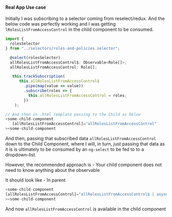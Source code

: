 #### Real App Use case

Initially I was subscribing to a selector coming from reselect/redux. And the below code was perfectly working and I was getting
`lRolesListFromAccessControl` in the child component to be consumed.

```ts
import {
  rolesSelector
} from "../selectors/roles-and-policies.selector";

  @select(rolesSelector)
  allRolesListFromAccessControl$: Observable<Role[]>;
  allRolesListFromAccessControl: Role[];

   this.trackSubscription(
      this.allRolesListFromAccessControl$
        .pipe(map(value => value))
        .subscribe(roles => {
          this.allRolesListFromAccessControl = roles;
        })
    );

// And then in .html template passing to the Child as below
<some-child-component
   [allRolesListFromAccessControl]="allRolesListFromAccessControl"
><some-child-component
```

And then, passing that subscribed data `allRolesListFromAccessControl` down to the Child Component, where I will, in turn, just passing that data as it is is ultimately to be consumed by an `ng-select` to be fed to to a dropdown-list.

However, the recommended approach is - Your child component does not need to know anything about the observable

It should look like -
In parent

```ts
<some-child-component
[allRolesListFromAccessControl]="allRolesListFromAccessControl$ | async"
><some-child-component
```

And now `allRolesListFromAccessControl` is available in the child component
